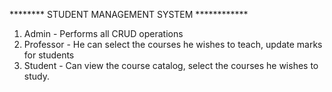 ******** STUDENT MANAGEMENT SYSTEM ************
1. Admin - Performs all CRUD operations
2. Professor -  He can select the courses he wishes to teach, update marks for students
3. Student - Can view the course catalog, select the courses he wishes to study.
